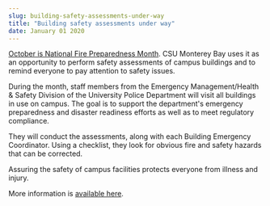 ```yaml
---
slug: building-safety-assessments-under-way
title: "Building safety assessments under way"
date: January 01 2020
---
```


<p><a href="http://www.awareandprepare.org/news/october-is-fire-preparedness-month/">October is National Fire Preparedness Month</a>. CSU Monterey Bay uses it as an opportunity to perform safety assessments of campus buildings and to remind everyone to pay attention to safety issues.
</p><p>During the month, staff members from the Emergency Management/Health &amp; Safety Division of the University Police Department will visit all buildings in use on campus. The goal is to support the department's emergency preparedness and disaster readiness efforts as well as to meet regulatory compliance.
</p><p>They will conduct the assessments, along with each Building Emergency Coordinator. Using a checklist, they look for obvious fire and safety hazards that can be corrected.
</p><p>Assuring the safety of campus facilities protects everyone from illness and injury.
</p><p>More information is <a href="http://police.csumb.edu/news/2013/oct/7/october-fire-preparedness-month">available here</a>.
</p>
